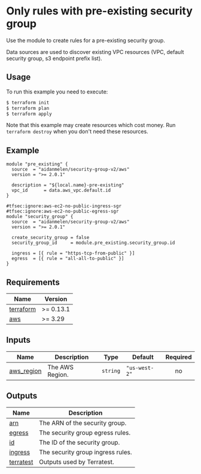 # Only rules with pre-existing security group

Use the module to create rules for a pre-existing security group.

Data sources are used to discover existing VPC resources (VPC, default security group, s3 endpoint prefix list).

## Usage

To run this example you need to execute:

```bash
$ terraform init
$ terraform plan
$ terraform apply
```

Note that this example may create resources which cost money. Run `terraform destroy` when you don't need these resources.

<!-- BEGINNING OF PRE-COMMIT-TERRAFORM DOCS HOOK -->

## Example

```hcl
module "pre_existing" {
  source  = "aidanmelen/security-group-v2/aws"
  version = ">= 2.0.1"

  description = "${local.name}-pre-existing"
  vpc_id      = data.aws_vpc.default.id
}

#tfsec:ignore:aws-ec2-no-public-ingress-sgr
#tfsec:ignore:aws-ec2-no-public-egress-sgr
module "security_group" {
  source  = "aidanmelen/security-group-v2/aws"
  version = ">= 2.0.1"

  create_security_group = false
  security_group_id     = module.pre_existing.security_group.id

  ingress = [{ rule = "https-tcp-from-public" }]
  egress  = [{ rule = "all-all-to-public" }]
}
```

## Requirements

| Name | Version |
|------|---------|
| <a name="requirement_terraform"></a> [terraform](#requirement\_terraform) | >= 0.13.1 |
| <a name="requirement_aws"></a> [aws](#requirement\_aws) | >= 3.29 |
## Inputs

| Name | Description | Type | Default | Required |
|------|-------------|------|---------|:--------:|
| <a name="input_aws_region"></a> [aws\_region](#input\_aws\_region) | The AWS Region. | `string` | `"us-west-2"` | no |
## Outputs

| Name | Description |
|------|-------------|
| <a name="output_arn"></a> [arn](#output\_arn) | The ARN of the security group. |
| <a name="output_egress"></a> [egress](#output\_egress) | The security group egress rules. |
| <a name="output_id"></a> [id](#output\_id) | The ID of the security group. |
| <a name="output_ingress"></a> [ingress](#output\_ingress) | The security group ingress rules. |
| <a name="output_terratest"></a> [terratest](#output\_terratest) | Outputs used by Terratest. |
<!-- END OF PRE-COMMIT-TERRAFORM DOCS HOOK -->
